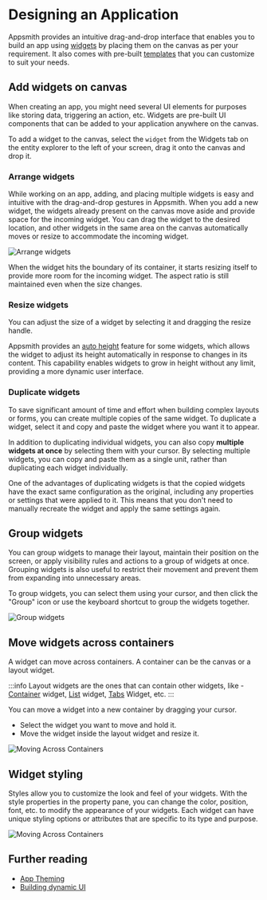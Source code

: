 # Designing an Application


Appsmith provides an intuitive drag-and-drop interface that enables you to build an app using [widgets](/reference/widgets/) by placing them on the canvas as per your requirement. It also comes with pre-built [templates](https://www.appsmith.com/templates) that you can customize to suit your needs.


<VideoEmbed host="youtube" videoId="NB8Btt0aw0g" title="Designing an application using widgets" caption="Designing an application using widgets"/>




## Add widgets on canvas


When creating an app, you might need several UI elements for purposes like storing data, triggering an action, etc. Widgets are pre-built UI components that can be added to your application anywhere on the canvas.


To add a widget to the canvas, select the `widget` from the Widgets tab on the entity explorer to the left of your screen, drag it onto the canvas and drop it.


### Arrange widgets


While working on an app, adding, and placing multiple widgets is easy and intuitive with the drag-and-drop gestures in Appsmith. When you add a new widget, the widgets already present on the canvas move aside and provide space for the incoming widget. You can drag the widget to the desired location, and other widgets in the same area on the canvas automatically moves or resize to accommodate the incoming widget.


![Arrange widgets](</img/arrange-widgets.gif>)




When the widget hits the boundary of its container, it starts resizing itself to provide more room for the incoming widget. The aspect ratio is still maintained even when the size changes.


### Resize widgets


You can adjust the size of a widget by selecting it and dragging the resize handle.


Appsmith provides an [auto height](/reference/widgets#auto-height) feature for some widgets, which allows the widget to adjust its height automatically in response to changes in its content. This capability enables widgets to grow in height without any limit, providing a more dynamic user interface.


### Duplicate widgets


To save significant amount of time and effort when building complex layouts or forms, you can create multiple copies of the same widget. To duplicate a widget, select it and copy and paste the widget where you want it to appear.


In addition to duplicating individual widgets, you can also copy **multiple widgets at once** by selecting them with your cursor. By selecting multiple widgets, you can copy and paste them as a single unit, rather than duplicating each widget individually.



One of the advantages of duplicating widgets is that the copied widgets have the exact same configuration as the original, including any properties or settings that were applied to it. This means that you don't need to manually recreate the widget and apply the same settings again.


## Group widgets


You can group widgets to manage their layout, maintain their position on the screen, or apply visibility rules and actions to a group of widgets at once. Grouping widgets is also useful to restrict their movement and prevent them from expanding into unnecessary areas.


To group widgets, you can select them using your cursor, and then click the "Group" icon or use the keyboard shortcut to group the widgets together.


![Group widgets](</img/group-widgets.gif>)


## Move widgets across containers


A widget can move across containers. A container can be the canvas or a layout widget.


:::info
Layout widgets are the ones that can contain other widgets, like - [Container](/reference/widgets/container) widget, [List](/reference/widgets/list) widget, [Tabs](/reference/widgets/tabs) Widget, etc.
:::


You can move a widget into a new container by dragging your cursor.


* Select the widget you want to move and hold it.
* Move the widget inside the layout widget and resize it.




![Moving Across Containers](</img/move-widgets.gif>)


## Widget styling


Styles allow you to customize the look and feel of your widgets. With the style properties in the property pane, you can change the color, position, font, etc. to modify the appearance of your widgets. Each widget can have unique styling options or attributes that are specific to its type and purpose.




![Moving Across Containers](</img/style-widgets-2.gif>)


## Further reading

* [App Theming](/core-concepts/building-ui/designing-an-application/app-theming)
* [Building dynamic UI](/core-concepts/building-ui/dynamic-ui)
